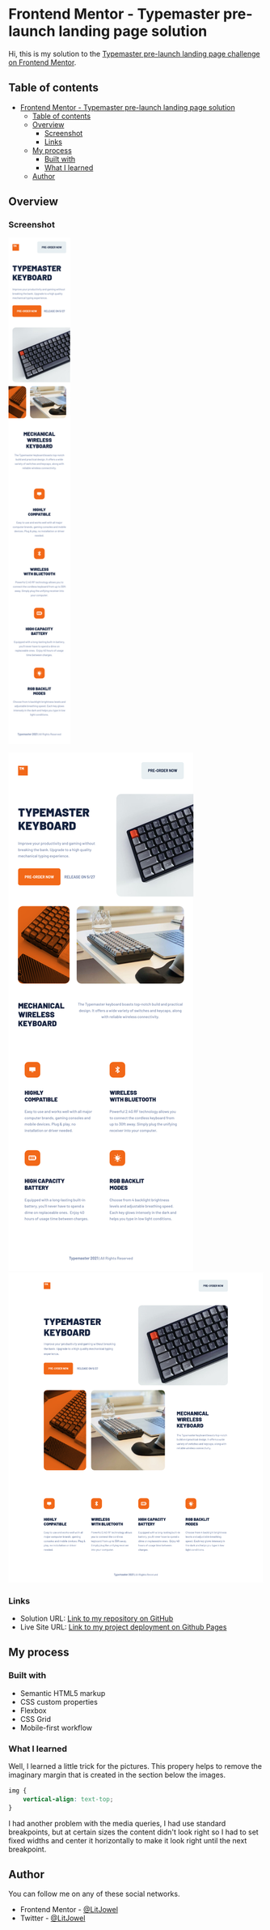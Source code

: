 # Frontend Mentor - Typemaster pre-launch landing page solution

Hi, this is my solution to the [Typemaster pre-launch landing page challenge on Frontend Mentor]("").

## Table of contents

- [Frontend Mentor - Typemaster pre-launch landing page solution](#frontend-mentor---typemaster-pre-launch-landing-page-solution)
  - [Table of contents](#table-of-contents)
  - [Overview](#overview)
    - [Screenshot](#screenshot)
    - [Links](#links)
  - [My process](#my-process)
    - [Built with](#built-with)
    - [What I learned](#what-i-learned)
  - [Author](#author)

## Overview

### Screenshot

<img src="./preview-mobile.png" alt="Mobile Version" height="1000"/>

![Tablet Version](./preview-tablet.png)
![Desktop Version](./preview-desktop.png)

### Links

- Solution URL: [Link to my repository on GitHub](https://github.com/LitJowel/typemaster-landing-page)
- Live Site URL: [Link to my project deployment on Github Pages](https://your-live-site-url.com)

## My process

### Built with

- Semantic HTML5 markup
- CSS custom properties
- Flexbox
- CSS Grid
- Mobile-first workflow

### What I learned

Well, I learned a little trick for the pictures. This propery helps to remove the imaginary margin that is created in the section below the images.

```css
img {
	vertical-align: text-top;
}
```

I had another problem with the media queries, I had use standard breakpoints, but at certain sizes the content didn't look right so I had to set fixed widths and center it horizontally to make it look right until the next breakpoint.

## Author

You can follow me on any of these social networks.

- Frontend Mentor - [@LitJowel](https://www.frontendmentor.io/profile/LitJowel)
- Twitter - [@LitJowel](https://twitter.com/LitJowel)
